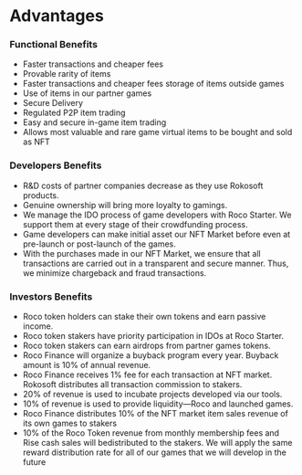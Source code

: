 # Advantages

### Functional Benefits

* Faster transactions and cheaper fees
* Provable rarity of items
* Faster transactions and cheaper fees storage of items outside games
* Use of items in our partner games
* Secure Delivery
* Regulated P2P item trading
* Easy and secure in-game item trading
* Allows most valuable and rare game virtual items to be bought and sold as NFT

### Developers Benefits

* R&D costs of partner companies decrease as they use Rokosoft products.
* Genuine ownership will bring more loyalty to gamings.
* We manage the IDO process of game developers with Roco Starter. We support them at every stage of their crowdfunding process.
* Game developers can make initial asset our NFT Market before even at pre-launch or post-launch of the games.
* With the purchases made in our NFT Market, we ensure that all transactions are carried out in a transparent and secure manner. Thus, we minimize chargeback and fraud transactions.

### Investors Benefits

* Roco token holders can stake their own tokens and earn passive income.
* Roco token stakers have priority participation in IDOs at Roco Starter.
* Roco token stakers can earn airdrops from partner games tokens.
* Roco Finance will organize a buyback program every year. Buyback amount is 10% of annual revenue.
* Roco Finance receives 1% fee for each transaction at NFT market. Rokosoft distributes all transaction commission to stakers.
* 20% of revenue is used to incubate projects developed via our tools.
* 10% of revenue is used to provide liquidity—Roco and launched games.
* Roco Finance distributes 10% of the NFT market item sales revenue of its own games to stakers
* 10% of the Roco Token revenue from monthly membership fees and Rise cash sales will bedistributed to the stakers. We will apply the same reward distribution rate for all of our games that we will develop in the future

